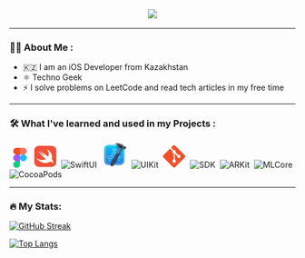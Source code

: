<div align="center">
  <img src="https://media.giphy.com/media/qgQUggAC3Pfv687qPC/giphy.gif" width="300"/>
</div>

---

### :technologist: About Me :

- 🇰🇿 I am an iOS Developer from Kazakhstan 
- ⚛️  Techno Geek
- ⚡️  I solve problems on LeetCode and read tech articles in my free time

---

### 🛠️ What I've learned and used in my Projects :

<div>
  <img src="https://github.com/devicons/devicon/blob/master/icons/figma/figma-original.svg" title="Figma" alt="Figma" width="35" height="35"/>&nbsp;
  <img src="https://github.com/devicons/devicon/blob/master/icons/swift/swift-original.svg" title="Swift" alt="Swift" width="40" height="40"/>&nbsp;
  <img src="https://developer.apple.com/assets/elements/icons/swiftui/swiftui-64x64_2x.png" title="SwiftUI" alt="SwiftUI" width="42" height="42"/>&nbsp;
  <img src="https://github.com/devicons/devicon/blob/master/icons/xcode/xcode-original.svg" title="Xcode" alt="Xcode" width="45" height="45"/>&nbsp;
  <img src="https://cdn.iconscout.com/icon/free/png-512/uikit-3629126-3030266.png?f=avif&w=512" title="UIKit" alt="UIKit" width="40" height="40"/>&nbsp;
  <img src="https://github.com/devicons/devicon/blob/master/icons/git/git-original.svg" title="Git" alt="Git" width="40" height="40"/>&nbsp;
  <img src="https://developer.apple.com/assets/elements/icons/sdk-16/sdk-16-128x128_2x.png" title="SDK" alt="SDK" width="40" height="40"/>&nbsp;
  <img src="https://developer.apple.com/assets/elements/icons/arkit/arkit-96x96_2x.png" title="ARKit" alt="ARKit" width="40" height="40"/>&nbsp;
  <img src="https://developer.apple.com/assets/elements/icons/core-ml/core-ml-96x96_2x.png" title="MLCore" alt="MLCore" width="40" height="40"/>&nbsp;
  <img src="https://cdn.iconscout.com/icon/free/png-512/cocoapods-283067.png?f=avif&w=512" title="CocoaPods" alt="CocoaPods" width="40" height="40"/>&nbsp;
 
  
</div>

---

### 🔥 My Stats: 
[![GitHub Streak](https://github-readme-streak-stats.herokuapp.com?user=ana-ge&theme=dark&background=000000)](https://git.io/streak-stats)

[![Top Langs](https://github-readme-stats.vercel.app/api/top-langs/?username=ana-ge&layout=compact&theme=vision-friendly-dark)](https://github.com/anuraghazra/github-readme-stats)
